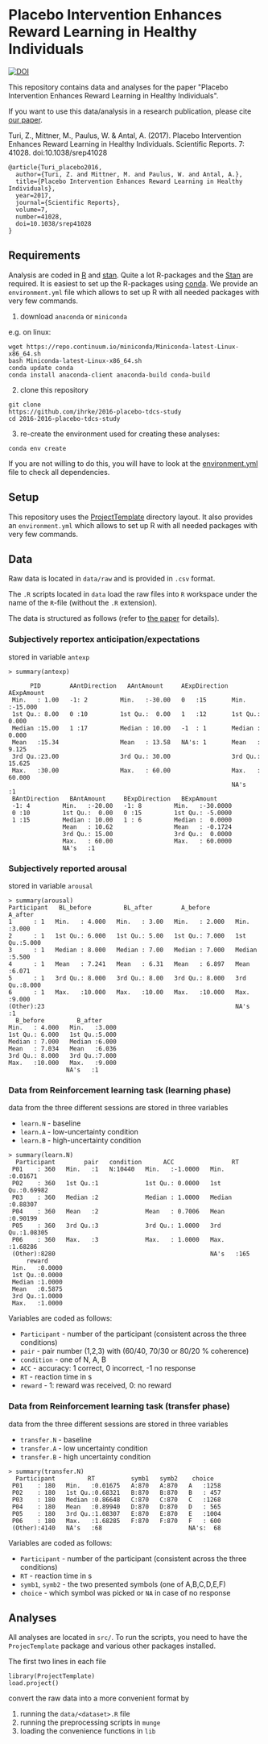 # Placebo Intervention Enhances Reward Learning in Healthy Individuals

[![DOI](https://zenodo.org/badge/19634/ihrke/2016-placebo-tdcs-study.svg)](https://zenodo.org/badge/latestdoi/19634/ihrke/2016-placebo-tdcs-study)

This repository contains data and analyses for the paper "Placebo Intervention Enhances Reward Learning in Healthy Individuals".

If you want to use this data/analysis in a research publication,
please cite [our paper](http://www.nature.com/articles/srep41028).


Turi, Z., Mittner, M., Paulus, W. & Antal, A. (2017).
Placebo Intervention Enhances Reward Learning in Healthy Individuals. Scientific Reports. 7: 41028. doi:10.1038/srep41028

~~~{bibtex}
@article{Turi_placebo2016,
  author={Turi, Z. and Mittner, M. and Paulus, W. and Antal, A.},
  title={Placebo Intervention Enhances Reward Learning in Healthy Individuals},
  year=2017,
  journal={Scientific Reports},
  volume=7,
  number=41028,
  doi=10.1038/srep41028
}
~~~

## Requirements

Analysis are coded in [R](http://r-project.org) and [stan](http://mc-stan.org). Quite a lot R-packages and the [Stan](http://mc-stan.org) are required. It is easiest to set up the
R-packages using [conda](https://www.continuum.io/downloads).  We
provide an `environment.yml` file which allows to set up R with all
needed packages with very few commands.

1. download `anaconda` or `miniconda`

 e.g. on linux:
 ~~~{bash}
 wget https://repo.continuum.io/miniconda/Miniconda-latest-Linux-x86_64.sh
 bash Miniconda-latest-Linux-x86_64.sh
 conda update conda
 conda install anaconda-client anaconda-build conda-build
 ~~~

2. clone this repository
 ~~~{bash}
 git clone
 https://github.com/ihrke/2016-placebo-tdcs-study
 cd 2016-2016-placebo-tdcs-study
 ~~~

3. re-create the environment used for creating these analyses:
 ~~~{bash}
 conda env create
 ~~~

If you are not willing to do this, you will have to look at the
[environment.yml](./environment.yml) file to check all
dependencies.

## Setup

This repository uses the
[ProjectTemplate](http://projecttemplate.net/) directory layout. It
also provides an `environment.yml` which allows to set up R with all
needed packages with very few commands.

## Data

Raw data is located in `data/raw` and is provided in `.csv` format.

The `.R` scripts located in `data` load the raw files into `R`
workspace under the name of the `R`-file (without the `.R` extension).

The data is structured as follows (refer to [the paper]() for
details).

### Subjectively reportex anticipation/expectations

stored in variable `antexp`

~~~
> summary(antexp)

      PID        AAntDirection   AAntAmount     AExpDirection   AExpAmount
 Min.   : 1.00   -1: 2         Min.   :-30.00   0   :15       Min.   :-15.000
 1st Qu.: 8.00   0 :10         1st Qu.:  0.00   1   :12       1st Qu.:  0.000
 Median :15.00   1 :17         Median : 10.00   -1  : 1       Median :  0.000
 Mean   :15.34                 Mean   : 13.58   NA's: 1       Mean   :  9.125
 3rd Qu.:23.00                 3rd Qu.: 30.00                 3rd Qu.: 15.625
 Max.   :30.00                 Max.   : 60.00                 Max.   : 60.000
                                                              NA's   :1
 BAntDirection   BAntAmount     BExpDirection   BExpAmount
 -1: 4         Min.   :-20.00   -1: 8         Min.   :-30.0000
 0 :10         1st Qu.:  0.00   0 :15         1st Qu.: -5.0000
 1 :15         Median : 10.00   1 : 6         Median :  0.0000
               Mean   : 10.62                 Mean   : -0.1724
               3rd Qu.: 15.00                 3rd Qu.:  0.0000
               Max.   : 60.00                 Max.   : 60.0000
               NA's   :1
~~~

### Subjectively reported arousal

stored in variable `arousal`

~~~
> summary(arousal)
Participant   BL_before         BL_after        A_before         A_after
1      : 1   Min.   : 4.000   Min.   : 3.00   Min.   : 2.000   Min.   :3.000
2      : 1   1st Qu.: 6.000   1st Qu.: 5.00   1st Qu.: 7.000   1st Qu.:5.000
3      : 1   Median : 8.000   Median : 7.00   Median : 7.000   Median :5.500
4      : 1   Mean   : 7.241   Mean   : 6.31   Mean   : 6.897   Mean   :6.071
5      : 1   3rd Qu.: 8.000   3rd Qu.: 8.00   3rd Qu.: 8.000   3rd Qu.:8.000
6      : 1   Max.   :10.000   Max.   :10.00   Max.   :10.000   Max.   :9.000
(Other):23                                                     NA's   :1
  B_before         B_after
Min.   : 4.000   Min.   :3.000
1st Qu.: 6.000   1st Qu.:5.000
Median : 7.000   Median :6.000
Mean   : 7.034   Mean   :6.036
3rd Qu.: 8.000   3rd Qu.:7.000
Max.   :10.000   Max.   :9.000
                NA's   :1
~~~

### Data from Reinforcement learning task (learning phase)

data from the three different sessions are stored in three variables

- `learn.N` - baseline
- `learn.A` - low-uncertainty condition 
- `learn.B` - high-uncertainty condition

~~~
> summary(learn.N)
  Participant        pair   condition      ACC                RT
 P01    : 360   Min.   :1   N:10440   Min.   :-1.0000   Min.   :0.01671
 P02    : 360   1st Qu.:1             1st Qu.: 0.0000   1st Qu.:0.69982
 P03    : 360   Median :2             Median : 1.0000   Median :0.88307
 P04    : 360   Mean   :2             Mean   : 0.7006   Mean   :0.90199
 P05    : 360   3rd Qu.:3             3rd Qu.: 1.0000   3rd Qu.:1.08305
 P06    : 360   Max.   :3             Max.   : 1.0000   Max.   :1.68286
 (Other):8280                                           NA's   :165
     reward
 Min.   :0.0000
 1st Qu.:0.0000
 Median :1.0000
 Mean   :0.5875
 3rd Qu.:1.0000
 Max.   :1.0000
~~~

Variables are coded as follows:

- `Participant` - number of the participant (consistent across the three conditions)
- `pair`  - pair number (1,2,3) with (60/40, 70/30 or 80/20 % coherence)
- `condition` - one of N, A, B
- `ACC` - accuracy: 1 correct, 0 incorrect, -1 no response
- `RT` - reaction time in s
- `reward` - 1: reward was received, 0: no reward

### Data from Reinforcement learning task (transfer phase)

data from the three different sessions are stored in three variables

- `transfer.N` - baseline
- `transfer.A` - low uncertainty condition
- `transfer.B` - high uncertainty condition

~~~
> summary(transfer.N)
  Participant         RT          symb1   symb2    choice
 P01    : 180   Min.   :0.01675   A:870   A:870   A   :1258
 P02    : 180   1st Qu.:0.68321   B:870   B:870   B   : 457
 P03    : 180   Median :0.86648   C:870   C:870   C   :1268
 P04    : 180   Mean   :0.89940   D:870   D:870   D   : 565
 P05    : 180   3rd Qu.:1.08307   E:870   E:870   E   :1004
 P06    : 180   Max.   :1.68285   F:870   F:870   F   : 600
 (Other):4140   NA's   :68                        NA's:  68
~~~

Variables are coded as follows:

- `Participant` - number of the participant (consistent across the three conditions)
- `RT` - reaction time in s
- `symb1`, `symb2` - the two presented symbols (one of A,B,C,D,E,F)
- `choice` - which symbol was picked or `NA` in case of no response


## Analyses

All analyses are located in `src/`. To run the scripts, you need to
have the `ProjecTemplate` package and various other packages
installed.

The first two lines in each file
~~~{R}
library(ProjectTemplate)
load.project()
~~~
convert the raw data into a more convenient format by

1. running the `data/<dataset>.R` file
2. running the preprocessing scripts in `munge`
3. loading the convenience functions in `lib`
